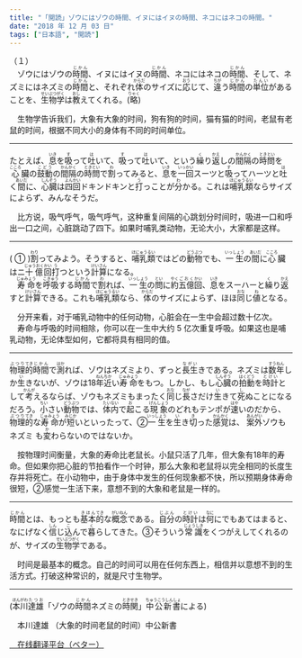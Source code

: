```yaml
---
title: "「閲読」ゾウにはゾウの時間、イヌにはイヌの時間、ネコにはネコの時間。"
date: "2018 年 12 月 03 日"
tags: ["日本語", "閲読"]
---
```


<div class="entry-content">
（１）<br>
　ゾウにはゾウの<ruby><rb>時間</rb><rp>(</rp><rt>じかん</rt><rp>)</rp></ruby>、イヌにはイヌの<ruby><rb>時間</rb><rp>(</rp><rt>じかん</rt><rp>)</rp></ruby>、ネコにはネコの<ruby><rb>時間</rb><rp>(</rp><rt>じかん</rt><rp>)</rp></ruby>、そして、ネズミにはネズミの<ruby><rb>時間</rb><rp>(</rp><rt>じかん</rt><rp>)</rp></ruby>と、それぞれ<ruby><rb>体</rb><rp>(</rp><rt>からだ</rt><rp>)</rp></ruby>のサイズに<ruby><rb>応</rb><rp>(</rp><rt>おう</rt><rp>)</rp></ruby>じて、<ruby><rb>違</rb><rp>(</rp><rt>ちが</rt><rp>)</rp></ruby>う<ruby><rb>時間</rb><rp>(</rp><rt>じかん</rt><rp>)</rp></ruby>の<ruby><rb>単位</rb><rp>(</rp><rt>たんい</rt><rp>)</rp></ruby>があることを、<ruby><rb>生物</rb><rp>(</rp><rt>せいぶつ</rt><rp>)</rp></ruby><ruby><rb>学</rb><rp>(</rp><rt>がく</rt><rp>)</rp></ruby>は<ruby><rb>教</rb><rp>(</rp><rt>おし</rt><rp>)</rp></ruby>えてくれる。(<ruby><rb>略</rb><rp>(</rp><rt>りゃく</rt><rp>)</rp></ruby>)<br>
<p>　生物学告诉我们，大象有大象的时间，狗有狗的时间，猫有猫的时间，老鼠有老鼠的时间，根据不同大小的身体有不同的时间单位。</p>
<span id="more-1062"></span>
<hr class="wp-block-separator is-style-dots">
たとえば、<ruby><rb>息</rb><rp>(</rp><rt>いき</rt><rp>)</rp></ruby>を<ruby><rb>吸</rb><rp>(</rp><rt>す</rt><rp>)</rp></ruby>って<ruby><rb>吐</rb><rp>(</rp><rt>は</rt><rp>)</rp></ruby>いて、<ruby><rb>吸</rb><rp>(</rp><rt>す</rt><rp>)</rp></ruby>って<ruby><rb>吐</rb><rp>(</rp><rt>は</rt><rp>)</rp></ruby>いて、という<ruby><rb>繰</rb><rp>(</rp><rt>く</rt><rp>)</rp></ruby>り<ruby><rb>返</rb><rp>(</rp><rt>かえ</rt><rp>)</rp></ruby>しの<ruby><rb>間隔</rb><rp>(</rp><rt>かんかく</rt><rp>)</rp></ruby>の<ruby><rb>時</rb><rp>(</rp><rt>とき</rt><rp>)</rp></ruby><ruby><rb>問</rb><rp>(</rp><rt>とい</rt><rp>)</rp></ruby>を<ruby><rb>心</rb><rp>(</rp><rt>こころ</rt><rp>)</rp></ruby><ruby><rb>臟</rb><rp>(</rp><rt></rt><rp>)</rp></ruby>の<ruby><rb>鼓動</rb><rp>(</rp><rt>こどう</rt><rp>)</rp></ruby>の<ruby><rb>間隔</rb><rp>(</rp><rt>かんかく</rt><rp>)</rp></ruby>の<ruby><rb>時</rb><rp>(</rp><rt>とき</rt><rp>)</rp></ruby><ruby><rb>問</rb><rp>(</rp><rt>とい</rt><rp>)</rp></ruby>で<ruby><rb>割</rb><rp>(</rp><rt>わ</rt><rp>)</rp></ruby>ってみると、<ruby><rb>息</rb><rp>(</rp><rt>いき</rt><rp>)</rp></ruby>を<ruby><rb>一回</rb><rp>(</rp><rt>いっかい</rt><rp>)</rp></ruby>スーツと<ruby><rb>吸</rb><rp>(</rp><rt>す</rt><rp>)</rp></ruby>ってハーツと<ruby><rb>吐</rb><rp>(</rp><rt>は</rt><rp>)</rp></ruby>く<ruby><rb>間</rb><rp>(</rp><rt>あいだ</rt><rp>)</rp></ruby>に、<ruby><rb>心臓</rb><rp>(</rp><rt>しんぞう</rt><rp>)</rp></ruby>は<ruby><rb>四</rb><rp>(</rp><rt>よん</rt><rp>)</rp></ruby><ruby><rb>回</rb><rp>(</rp><rt>かい</rt><rp>)</rp></ruby>ドキンドキンと<ruby><rb>打</rb><rp>(</rp><rt>う</rt><rp>)</rp></ruby>っことが<ruby><rb>分</rb><rp>(</rp><rt>わ</rt><rp>)</rp></ruby>かる。これは<ruby><rb>哺乳類</rb><rp>(</rp><rt>ほにゅうるい</rt><rp>)</rp></ruby>ならサイズによらず、みんなそうだ。<br>
<p>　比方说，吸气呼气，吸气呼气，这种重复间隔的心跳划分时间时，吸进一口和呼出一口之间，心脏跳动了四下。如果时哺乳类动物，无论大小，大家都是这样。</p>
<hr class="wp-block-separator is-style-dots">
( ① )<ruby><rb>割</rb><rp>(</rp><rt>わり</rt><rp>)</rp></ruby>ってみよう。そうすると、<ruby><rb>哺乳類</rb><rp>(</rp><rt>ほにゅうるい</rt><rp>)</rp></ruby>ではどの<ruby><rb>動物</rb><rp>(</rp><rt>どうぶつ</rt><rp>)</rp></ruby>でも、<ruby><rb>一生</rb><rp>(</rp><rt>いっしょう</rt><rp>)</rp></ruby>の<ruby><rb>間</rb><rp>(</rp><rt>あいだ</rt><rp>)</rp></ruby>に<ruby><rb>心</rb><rp>(</rp><rt>こころ</rt><rp>)</rp></ruby><ruby><rb>臟</rb><rp>(</rp><rt></rt><rp>)</rp></ruby>はニ<ruby><rb>十億</rb><rp>(</rp><rt>じゅうおく</rt><rp>)</rp></ruby><ruby><rb>回</rb><rp>(</rp><rt>かい</rt><rp>)</rp></ruby><ruby><rb>打</rb><rp>(</rp><rt>う</rt><rp>)</rp></ruby>つという<ruby><rb>計算</rb><rp>(</rp><rt>けいさん</rt><rp>)</rp></ruby>になる。<br>
　<ruby><rb>寿命</rb><rp>(</rp><rt>じゅみょう</rt><rp>)</rp></ruby>を<ruby><rb>呼吸</rb><rp>(</rp><rt>こきゅう</rt><rp>)</rp></ruby>する<ruby><rb>時間</rb><rp>(</rp><rt>じかん</rt><rp>)</rp></ruby>で<ruby><rb>割</rb><rp>(</rp><rt>わ</rt><rp>)</rp></ruby>れば、<ruby><rb>一生</rb><rp>(</rp><rt>いっしょう</rt><rp>)</rp></ruby>の<ruby><rb>問</rb><rp>(</rp><rt>とい</rt><rp>)</rp></ruby>に<ruby><rb>約</rb><rp>(</rp><rt>やく</rt><rp>)</rp></ruby><ruby><rb>五億</rb><rp>(</rp><rt>ごおく</rt><rp>)</rp></ruby><ruby><rb>回</rb><rp>(</rp><rt>かい</rt><rp>)</rp></ruby>、<ruby><rb>息</rb><rp>(</rp><rt>いき</rt><rp>)</rp></ruby>をスーハーと<ruby><rb>繰</rb><rp>(</rp><rt>く</rt><rp>)</rp></ruby>り<ruby><rb>返</rb><rp>(</rp><rt>かえ</rt><rp>)</rp></ruby>すと<ruby><rb>計算</rb><rp>(</rp><rt>けいさん</rt><rp>)</rp></ruby>できる。これも<ruby><rb>哺乳類</rb><rp>(</rp><rt>ほにゅうるい</rt><rp>)</rp></ruby>なら、<ruby><rb>体</rb><rp>(</rp><rt>からだ</rt><rp>)</rp></ruby>のサイズによらず、ほほ<ruby><rb>同</rb><rp>(</rp><rt>おな</rt><rp>)</rp></ruby>じ<ruby><rb>値</rb><rp>(</rp><rt>ね</rt><rp>)</rp></ruby>となる。<br>
<p>　分开来看，对于哺乳动物中的任何动物，心脏会在一生中会超过数十亿次。<br>　寿命与呼吸的时间相除，你可以在一生中大约 5 亿次重复呼吸。如果这也是哺乳动物，无论体型如何，它都将具有相同的值。</p>
<hr class="wp-block-separator is-style-dots">
<ruby><rb>物理</rb><rp>(</rp><rt>ぶつり</rt><rp>)</rp></ruby><ruby><rb>的</rb><rp>(</rp><rt>てき</rt><rp>)</rp></ruby><ruby><rb>時間</rb><rp>(</rp><rt>じかん</rt><rp>)</rp></ruby>で<ruby><rb>測</rb><rp>(</rp><rt>はか</rt><rp>)</rp></ruby>れば、ゾウはネズミより、ずっと<ruby><rb>長生</rb><rp>(</rp><rt>ながい</rt><rp>)</rp></ruby>きである。ネズミは<ruby><rb>数</rb><rp>(</rp><rt>すう</rt><rp>)</rp></ruby><ruby><rb>年</rb><rp>(</rp><rt>ねん</rt><rp>)</rp></ruby>しか<ruby><rb>生</rb><rp>(</rp><rt>い</rt><rp>)</rp></ruby>きないが、ゾウは18<ruby><rb>年</rb><rp>(</rp><rt>ねん</rt><rp>)</rp></ruby><ruby><rb>近</rb><rp>(</rp><rt>ちか</rt><rp>)</rp></ruby>い<ruby><rb>寿命</rb><rp>(</rp><rt>じゅみょう</rt><rp>)</rp></ruby>をもつ。しかし、もし<ruby><rb>心臓</rb><rp>(</rp><rt>しんぞう</rt><rp>)</rp></ruby>の<ruby><rb>拍</rb><rp>(</rp><rt>はく</rt><rp>)</rp></ruby><ruby><rb>動</rb><rp>(</rp><rt>どう</rt><rp>)</rp></ruby>を<ruby><rb>時計</rb><rp>(</rp><rt>とけい</rt><rp>)</rp></ruby>として<ruby><rb>考</rb><rp>(</rp><rt>かんが</rt><rp>)</rp></ruby>えるならば、ゾウもネズミもまったく<ruby><rb>同</rb><rp>(</rp><rt>おな</rt><rp>)</rp></ruby>じ<ruby><rb>長</rb><rp>(</rp><rt>なが</rt><rp>)</rp></ruby>さだけ<ruby><rb>生</rb><rp>(</rp><rt>い</rt><rp>)</rp></ruby>きて<ruby><rb>死</rb><rp>(</rp><rt>し</rt><rp>)</rp></ruby>ぬことになるだろう。<ruby><rb>小</rb><rp>(</rp><rt>ちい</rt><rp>)</rp></ruby>さい<ruby><rb>動物</rb><rp>(</rp><rt>どうぶつ</rt><rp>)</rp></ruby>では、<ruby><rb>体内</rb><rp>(</rp><rt>たいない</rt><rp>)</rp></ruby>で<ruby><rb>起</rb><rp>(</rp><rt>お</rt><rp>)</rp></ruby>こる<ruby><rb>現象</rb><rp>(</rp><rt>げんしょう</rt><rp>)</rp></ruby>のどれもテンポが<ruby><rb>速</rb><rp>(</rp><rt>はや</rt><rp>)</rp></ruby>いのだから、<ruby><rb>物理</rb><rp>(</rp><rt>ぶつり</rt><rp>)</rp></ruby><ruby><rb>的</rb><rp>(</rp><rt>てき</rt><rp>)</rp></ruby>な<ruby><rb>寿命</rb><rp>(</rp><rt>じゅみょう</rt><rp>)</rp></ruby>が<ruby><rb>短</rb><rp>(</rp><rt>みじか</rt><rp>)</rp></ruby>いといったって、②<ruby><rb>一生</rb><rp>(</rp><rt>いっしょう</rt><rp>)</rp></ruby>を<ruby><rb>生</rb><rp>(</rp><rt>い</rt><rp>)</rp></ruby>き<ruby><rb>切</rb><rp>(</rp><rt>き</rt><rp>)</rp></ruby>った<ruby><rb>感覚</rb><rp>(</rp><rt>かんかく</rt><rp>)</rp></ruby>は、 <ruby><rb>案外</rb><rp>(</rp><rt>あんがい</rt><rp>)</rp></ruby>ゾウもネズミ も<ruby><rb>変</rb><rp>(</rp><rt>か</rt><rp>)</rp></ruby>わらないのではないか。<br>
<p>　按物理时间衡量，大象的寿命比老鼠长。小鼠只活了几年，但大象有18年的寿命。但如果你把心脏的节拍看作一个时钟，那么大象和老鼠将以完全相同的长度生存并将死亡。在小动物中，由于身体中发生的任何现象都不快，所以预期身体寿命很短，②感觉一生活下来，意想不到的大象和老鼠是一样的。</p>
<hr class="wp-block-separator is-style-dots">
<ruby><rb>時間</rb><rp>(</rp><rt>じかん</rt><rp>)</rp></ruby>とは、もっとも<ruby><rb>基本</rb><rp>(</rp><rt>きほん</rt><rp>)</rp></ruby><ruby><rb>的</rb><rp>(</rp><rt>てき</rt><rp>)</rp></ruby>な<ruby><rb>概念</rb><rp>(</rp><rt>がいねん</rt><rp>)</rp></ruby>である。<ruby><rb>自分</rb><rp>(</rp><rt>じぶん</rt><rp>)</rp></ruby>の<ruby><rb>時計</rb><rp>(</rp><rt>とけい</rt><rp>)</rp></ruby>は<ruby><rb>何</rb><rp>(</rp><rt>なに</rt><rp>)</rp></ruby>にでもあてはまると、なにげなく<ruby><rb>信</rb><rp>(</rp><rt>しん</rt><rp>)</rp></ruby>じ<ruby><rb>込</rb><rp>(</rp><rt>こ</rt><rp>)</rp></ruby>んで<ruby><rb>暮</rb><rp>(</rp><rt>く</rt><rp>)</rp></ruby>らしてきた。③そういう<ruby><rb>常識</rb><rp>(</rp><rt>じょうしき</rt><rp>)</rp></ruby>をくつがえしてくれるのが、サイズの<ruby><rb>生物</rb><rp>(</rp><rt>せいぶつ</rt><rp>)</rp></ruby><ruby><rb>学</rb><rp>(</rp><rt>がく</rt><rp>)</rp></ruby>である。<br>
<p>　时间是最基本的概念。自己的时间可以用在任何东西上，相信并以意想不到的生活方式。打破这种常识的，就是尺寸生物学。</p>
<hr class="wp-block-separator is-style-dots">
(<ruby><rb>本川</rb><rp>(</rp><rt>ほんがわ</rt><rp>)</rp></ruby><ruby><rb>達雄</rb><rp>(</rp><rt>たつお</rt><rp>)</rp></ruby>「ゾウの<ruby><rb>時間</rb><rp>(</rp><rt>じかん</rt><rp>)</rp></ruby>ネズミの<ruby><rb>時</rb><rp>(</rp><rt>とき</rt><rp>)</rp></ruby><ruby><rb>関</rb><rp>(</rp><rt>せき</rt><rp>)</rp></ruby>」<ruby><rb>中公新書</rb><rp>(</rp><rt>ちゅうこうしんしょ</rt><rp>)</rp></ruby>による)<br>
<p>　本川達雄 （大象的时间老鼠的时间）中公新書</p>
<p><a href="https://unus.me/glotpress/projects/jikanjikanjikan/zh-cn/default/">　在线翻译平台（ベター）</a></p>
</div>